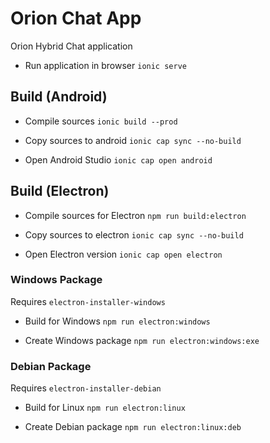 # Orion Chat App

Orion Hybrid Chat application

- Run application in browser `ionic serve`

## Build (Android)

- Compile sources `ionic build --prod`

- Copy sources to android `ionic cap sync --no-build`

- Open Android Studio `ionic cap open android`

## Build (Electron)

- Compile sources for Electron `npm run build:electron`

- Copy sources to electron `ionic cap sync --no-build`

- Open Electron version `ionic cap open electron`

### Windows Package

Requires `electron-installer-windows`

- Build for Windows `npm run electron:windows`

- Create Windows package `npm run electron:windows:exe`

### Debian Package

Requires `electron-installer-debian`

- Build for Linux `npm run electron:linux`

- Create Debian package `npm run electron:linux:deb`
